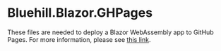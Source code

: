 # Bluehill.Blazor.GHPages

These files are needed to deploy a Blazor WebAssembly app to GitHub Pages. For more information, please see [this link](https://github.com/na1307/blazor-github-pages/blob/main/README.md).
